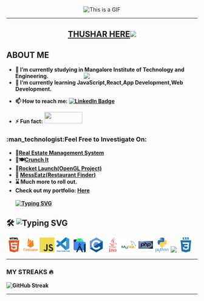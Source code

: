 <div align="center">
  <img alt="This is a GIF" src="https://github.com/thushar28/Profile-Page/blob/main/77caa32884d735d439ade45ba37feaf2.gif" width="950"px height="450"px/>
</div>
                                                                                                                                              
<hr>
<h2 align="center"><b><a href="https://thushar28.github.io/thusharportfolio.github.io/">THUSHAR HERE</a></b><img src="https://github.com/thushar28/Profile-Page/blob/main/handwave.gif" width="40px"/></h2>

<h2><b>ABOUT ME<b></h2>

- 🔭 I’m currently studying in Mangalore Institute of Technology and Engineering.<img align="right" src="https://github.com/thushar28/Profile-Page/blob/main/giphy.gif" width="300px"/>
- 🌱 I’m currently learning JavaScript,React,App Development,Web Development.
<!-- 👯 I’m looking to collaborate on
- 🤔 I’m looking for help with ...
- 💬 Ask me about ...
- 😄 Pronouns: ...-->
- 📫 How to reach me: <a href="https://www.linkedin.com/in/thushar-r-3b1790211/"><img src="https://github.com/thushar28/Profile-Page/blob/main/Linkedin-logo-png.png" width="70px" alt="LinkedIn Badge"/></a>
<!--- <img src="https://github.com/thushar28/GIFS/blob/main/gmail-logo-1-1.png" width="70px" alt="Gmail Badge"/> - thusharrao28@gmail.com-->
- ⚡ Fun fact: <img src="https://github.com/thushar28/Profile-Page/blob/main/404.gif" width="100px" height="30px"/> <br>
<h3>:man_technologist:Feel Free to Investigate On:</h3>
                                                                                                              
- :department_store:<a href="https://github.com/thushar28/Real-Estate-Management-System-DBMS-">Real Estate Management System</a> <br>
- :falafel::plate_with_cutlery:<a href="https://github.com/thushar28/Crunch-it">Crunch It</a>
- 🚀<a href="https://github.com/thushar28/OpenGL-Project-Rocket-Launch-">Rocket Launch(OpenGL Project)</a>
- 🍜 <a href="https://github.com/thushar28/MessEatz-Application">MessEatz(Restaurant Finder)</a>  
- :hourglass: Much more to roll out.<br>                                
- Check out my portfolio: <a href="https://thushar28.github.io/thusharportfolio.github.io/">Here </a><br/>                                                                      
     <a href="https://github.com/thushar28/College-Stuff"><img src="https://readme-typing-svg.demolab.com?font=Antonio&pause=1000&color=F73255&width=409&height=40&lines=College+Repo's" alt="Typing SVG" /></a>
 
## :hammer_and_wrench: <img src="https://readme-typing-svg.demolab.com?font=Poppins&size=23&pause=1000&color=F79405&width=423&height=34&lines=Languages+And+Tools%3A" alt="Typing SVG"/> 
<img src="https://github.com/devicons/devicon/blob/master/icons/html5/html5-original-wordmark.svg" width="40px"/>
<img src="https://github.com/devicons/devicon/blob/master/icons/firebase/firebase-plain-wordmark.svg" width="40px"/>
<img src="https://github.com/devicons/devicon/blob/master/icons/javascript/javascript-original.svg" width="40px"/>
<img src="https://github.com/devicons/devicon/blob/master/icons/vscode/vscode-original-wordmark.svg" width="40px"/> 
<img src="https://github.com/devicons/devicon/blob/master/icons/androidstudio/androidstudio-original.svg"width="40px"/>                                       
<img src="https://github.com/devicons/devicon/blob/master/icons/c/c-original.svg" width="40px"/>
<img src="https://github.com/devicons/devicon/blob/master/icons/java/java-plain-wordmark.svg" width="40px"/>                                                           <img src="https://github.com/devicons/devicon/blob/master/icons/mysql/mysql-original-wordmark.svg"width="40px"/>                                       
<img src="https://github.com/devicons/devicon/blob/master/icons/php/php-original.svg" width="40px"/>
<img src="https://github.com/devicons/devicon/blob/master/icons/python/python-original-wordmark.svg" width="40px"/>                                                     <img src="https://github.com/thushar28/Profile-Page/blob/main/png-transparent-dev-c-compiler-integrated-development-environment-c-free-text-logo-world.png" width="40px"/>                                                                                      
<img src="https://github.com/devicons/devicon/blob/master/icons/css3/css3-plain-wordmark.svg" width="40px"/> 
<hr>
<h3>MY STREAKS 🔥</h3>
                                                                                                          
![GitHub Streak](https://streak-stats.demolab.com?user=thushar28&theme=dark) 
 <hr>                                                                                            
